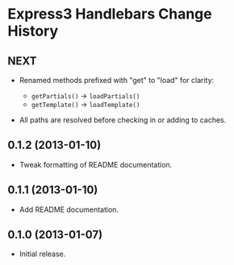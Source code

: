 Express3 Handlebars Change History
==================================

NEXT
----

* Renamed methods prefixed with "get" to "load" for clarity:

  * `getPartials()` -> `loadPartials()`
  * `getTemplate()` -> `loadTemplate()`

* All paths are resolved before checking in or adding to caches.


0.1.2 (2013-01-10)
------------------

* Tweak formatting of README documentation.


0.1.1 (2013-01-10)
------------------

* Add README documentation.


0.1.0 (2013-01-07)
------------------

* Initial release.

